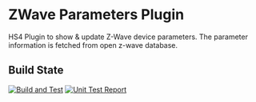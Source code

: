 # ZWave Parameters Plugin
HS4 Plugin to show & update Z-Wave device parameters. The parameter information is fetched from open z-wave database.


Build State
-----------
[![Build and Test](https://github.com/dk307/HSPI_ZWaveParameters/actions/workflows/buildandtest.yml/badge.svg)](https://github.com/dk307/HSPI_ZWaveParameters/actions/workflows/buildandtest.yml)
[![Unit Test Report](https://github.com/dk307/HSPI_ZWaveParameters/actions/workflows/reporttestresults.yml/badge.svg)](https://github.com/dk307/HSPI_ZWaveParameters/actions/workflows/reporttestresults.yml)